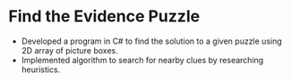 # Find the Evidence Puzzle 

- Developed a program in C# to find the solution to a given puzzle using 2D array of picture boxes.
- Implemented algorithm to search for nearby clues by researching heuristics.

